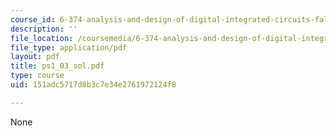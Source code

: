 ```yaml
---
course_id: 6-374-analysis-and-design-of-digital-integrated-circuits-fall-2003
description: ''
file_location: /coursemedia/6-374-analysis-and-design-of-digital-integrated-circuits-fall-2003/151adc5717d8b3c7e34e2761972124f8_ps1_03_sol.pdf
file_type: application/pdf
layout: pdf
title: ps1_03_sol.pdf
type: course
uid: 151adc5717d8b3c7e34e2761972124f8

---
```

None